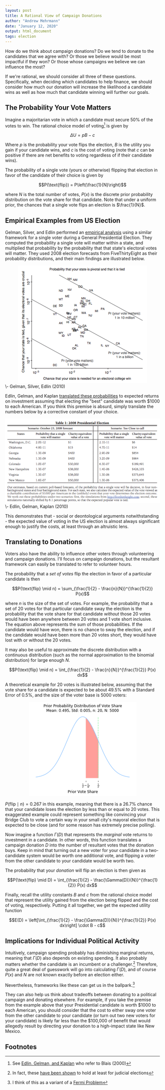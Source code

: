 ```yaml
---
layout: post
title: A Rational View of Campaign Donations
author: "Andrew Mehrmann"
date: "January 12, 2020"
output: html_document
tags: election
---
```


How do we think about campaign donations? Do we tend to donate to the candidates that we agree with? Or those we believe would be most impactful if they won? Or those whose campaigns we believe we can influence the most?

If we're rational, we should consider all three of these questions. Specifically, when deciding which candidates to help finance, we should consider how much our donation will increase the likelihood a candidate wins as well as how much that candidate winning will further our goals.

## The Probability Your Vote Matters

Imagine a majoritarian vote in which a candidate must secure 50% of the votes to win. The rational choice model of voting[^1] is given by

$$\Delta U = pB - c$$

Where $p$ is the probability your vote flips the election, $B$ is the utility you gain if your candidate wins, and $c$ is the cost of voting (note that $c$ can be positive if there are net benefits to voting regardless of if their candidate wins).

The probability of a single vote (yours or otherwise) flipping that election in favor of the candidate of their choice is given by

$$P(\text{flip}) = P\left(\frac{1}{N}\right)$$

where $N$ is the total number of votes, $P(x)$ is the discrete prior probability distribution on the vote share for that candidate. Note that under a uniform prior, the chances that a single vote flips an election is $\frac{1}{N}$.


## Empirical Examples from US Election

Gelman, Silver, and Edlin performed an [empirical analysis](http://www.stat.columbia.edu/~gelman/research/published/probdecisive2.pdf) using a similar framework for a single voter during a General Presidential Election. They computed the probability a single vote will matter within a state, and multiplied that probability by the probability that that state's electoral votes will matter. They used 2008 election forecasts from FiveThirtyEight as their probability distributions, and their main findings are illustrated below.

<center>
<img src="/figs/2019-12-05-rational-voting/gelman_silver_edlin.png">
</center>
\- Gelman, Silver, Edlin (2010)

Edlin, Gelman, and Kaplan [translated these probabilities](http://www.stat.columbia.edu/~gelman/research/published/charity.pdf) to expected returns on investment assuming that electing the "best" candidate was worth $1000 to each American. If you think this premise is absurd, simply translate the numbers below by a corrective constant of your choice.

<center>
<img src="/figs/2019-12-05-rational-voting/edlin_gelman_kaplan.png">
</center>
\- Edlin, Gelman, Kaplan (2010)

This demonstrates that - social or deontological arguments notwithstanding - the expected value of voting in the US election is almost always significant enough to justify the costs, at least through an altruistic lens.

## Translating to Donations

Voters also have the ability to influence other voters through volunteering and campaign donations. I'll focus on campaign donations, but the resultant framework can easily be translated to refer to volunteer hours.

The probability that a *set of votes* flip the election in favor of a particular candidate is then

$$P(\text{flip} \mid n) = \sum_{\frac{1}{2} - \frac{n}{N}}^{\frac{1}{2}} P(x)$$

where $n$ is the size of the set of votes. For example, the probability that a set of 20 votes for that particular candidate sway the election is the probability that the vote share for that candidate *without* those 20 votes would have been anywhere between 20 votes and 1 vote short inclusive. The equation above represents the sum of those probabilities. If the candidate would have won, there is no chance to sway the election, and if the candidate would have been more than 20 votes short, they would have lost with or without the 20 votes.

It may also be useful to approximate the discrete distribution with a continuous distribution (such as the normal approximation to the binomial distribution) for large enough $N$.

$$P(\text{flip} \mid n) = \int_{\frac{1}{2} - \frac{n}{N}}^{\frac{1}{2}} P(x) dx$$

A theoretical example for 20 votes is illustrated below, assuming that the vote share for a candidate is expected to be about 49.5% with a Standard Error of 0.5%, and the size of the voter base is 5000 voters:

<center>
<img src="/figs/2019-12-05-rational-voting/voteshare.png">
</center>

$P(\text{flip} \mid n) = 0.267$ in this example, meaning that there is a 26.7% chance that your candidate loses the election by less than or equal to 20 votes. This exaggerated example could represent something like convincing your Bridge Club to vote a certain way in your small city's mayoral election that is expected to be close (and for some reason has extremely precise polling).

Now imagine a function $\Gamma(D)$ that represents the *marginal* vote returns to investment in a candidate. In other words, this function translates a campaign donation $D$ into the number of resultant votes that the donation buys. Keep in mind that turning out a new voter for your candidate in a two-candidate system would be worth one additional vote, and flipping a voter from the other candidate to your candidate would be worth two.

The probability that your *donation* will flip an election is then given as

$$P(\text{flip} \mid D) = \int_{\frac{1}{2} - \frac{\Gamma(D)}{N}}^{\frac{1}{2}} P(x) dx$$

Finally, recall the utility constants $B$ and $c$ from the rational choice model that represent the utility gained from the election being flipped and the cost of voting, respectively. Putting it all together, we get the expected utility function

$$E(D) = \left[\int_{\frac{1}{2} - \frac{\Gamma(D)}{N}}^{\frac{1}{2}} P(x) dx\right] \cdot B - c$$

## Implications for Individual Political Activity

Intuitively, campaign spending probably has diminishing marginal returns, meaning that $\Gamma(D)$ also depends on existing spending. It also probably matters whether the candidate is an incumbent or a challenger.[^2] Therefore, quite a great deal of guesswork will go into calculating $\Gamma(D)$, and of course $P(x)$ and $N$ are not known exactly before an election either.

Nevertheless, frameworks like these can get us in the ballpark.[^3]

They can also help us think about tradeoffs between donating to a political campaign and donating elsewhere. For example, if you take the premise from the example above that your Presidential candidate is worth $1000 to each American, you should consider that the cost to either sway one voter from the other candidate to your candidate (or turn out two new voters for your candidate) is likely far less than the $100,000 of benefit that would allegedly result by directing your donation to a high-impact state like New Mexico.

## Footnotes

[^1]: See [Edlin, Gelman, and Kaplan](https://www.nber.org/papers/w13562.pdf) who refer to Blais (2000)

[^2]: In fact, these [have been shown](https://www.pitt.edu/~cwb7/assets/papers/JOP%2011%20article.pdf) to hold at least for judicial elections

[^3]: I think of this as a variant of a [Fermi Problem](https://en.wikipedia.org/wiki/Fermi_problem)
